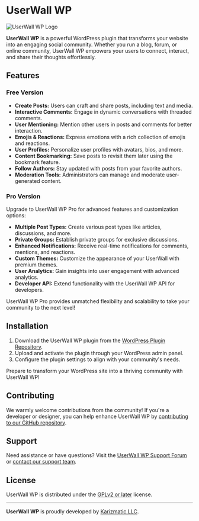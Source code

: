 # UserWall WP

![UserWall WP Logo](plugin-logo.png)

**UserWall WP** is a powerful WordPress plugin that transforms your website into an engaging social community. Whether you run a blog, forum, or online community, UserWall WP empowers your users to connect, interact, and share their thoughts effortlessly.

## Features

### Free Version
- **Create Posts:** Users can craft and share posts, including text and media.
- **Interactive Comments:** Engage in dynamic conversations with threaded comments.
- **User Mentioning:** Mention other users in posts and comments for better interaction.
- **Emojis & Reactions:** Express emotions with a rich collection of emojis and reactions.
- **User Profiles:** Personalize user profiles with avatars, bios, and more.
- **Content Bookmarking:** Save posts to revisit them later using the bookmark feature.
- **Follow Authors:** Stay updated with posts from your favorite authors.
- **Moderation Tools:** Administrators can manage and moderate user-generated content.

### Pro Version
Upgrade to UserWall WP Pro for advanced features and customization options:
- **Multiple Post Types:** Create various post types like articles, discussions, and more.
- **Private Groups:** Establish private groups for exclusive discussions.
- **Enhanced Notifications:** Receive real-time notifications for comments, mentions, and reactions.
- **Custom Themes:** Customize the appearance of your UserWall with premium themes.
- **User Analytics:** Gain insights into user engagement with advanced analytics.
- **Developer API:** Extend functionality with the UserWall WP API for developers.

UserWall WP Pro provides unmatched flexibility and scalability to take your community to the next level!

## Installation

1. Download the UserWall WP plugin from the [WordPress Plugin Repository](https://wordpress.org/plugins/userwall-wp/).
2. Upload and activate the plugin through your WordPress admin panel.
3. Configure the plugin settings to align with your community's needs.

Prepare to transform your WordPress site into a thriving community with UserWall WP!

## Contributing

We warmly welcome contributions from the community! If you're a developer or designer, you can help enhance UserWall WP by [contributing to our GitHub repository](https://github.com/your-username/userwall-wp).

## Support

Need assistance or have questions? Visit the [UserWall WP Support Forum](https://wordpress.org/support/plugin/userwall-wp/) or [contact our support team](mailto:support@userwallwp.com).

## License

UserWall WP is distributed under the [GPLv2 or later](https://www.gnu.org/licenses/gpl-2.0.html) license.

---

**UserWall WP** is proudly developed by [Karizmatic LLC](https://kailanwyatt.com).
